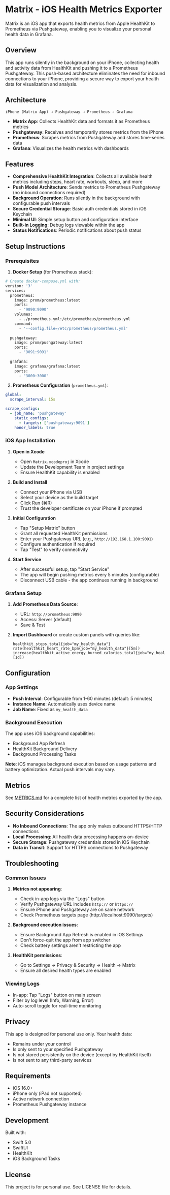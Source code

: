 # Matrix - iOS Health Metrics Exporter

Matrix is an iOS app that exports health metrics from Apple HealthKit to Prometheus via Pushgateway, enabling you to visualize your personal health data in Grafana.

## Overview

This app runs silently in the background on your iPhone, collecting health and activity data from HealthKit and pushing it to a Prometheus Pushgateway. This push-based architecture eliminates the need for inbound connections to your iPhone, providing a secure way to export your health data for visualization and analysis.

## Architecture

```
iPhone (Matrix App) → Pushgateway → Prometheus → Grafana
```

- **Matrix App**: Collects HealthKit data and formats it as Prometheus metrics
- **Pushgateway**: Receives and temporarily stores metrics from the iPhone
- **Prometheus**: Scrapes metrics from Pushgateway and stores time-series data
- **Grafana**: Visualizes the health metrics with dashboards

## Features

- **Comprehensive HealthKit Integration**: Collects all available health metrics including steps, heart rate, workouts, sleep, and more
- **Push Model Architecture**: Sends metrics to Prometheus Pushgateway (no inbound connections required)
- **Background Operation**: Runs silently in the background with configurable push intervals
- **Secure Credential Storage**: Basic auth credentials stored in iOS Keychain
- **Minimal UI**: Simple setup button and configuration interface
- **Built-in Logging**: Debug logs viewable within the app
- **Status Notifications**: Periodic notifications about push status

## Setup Instructions

### Prerequisites

1. **Docker Setup** (for Prometheus stack):
```bash
# Create docker-compose.yml with:
version: '3'
services:
  prometheus:
    image: prom/prometheus:latest
    ports:
      - "9090:9090"
    volumes:
      - ./prometheus.yml:/etc/prometheus/prometheus.yml
    command:
      - '--config.file=/etc/prometheus/prometheus.yml'
  
  pushgateway:
    image: prom/pushgateway:latest
    ports:
      - "9091:9091"
  
  grafana:
    image: grafana/grafana:latest
    ports:
      - "3000:3000"
```

2. **Prometheus Configuration** (`prometheus.yml`):
```yaml
global:
  scrape_interval: 15s

scrape_configs:
  - job_name: 'pushgateway'
    static_configs:
      - targets: ['pushgateway:9091']
    honor_labels: true
```

### iOS App Installation

1. **Open in Xcode**
   - Open `Matrix.xcodeproj` in Xcode
   - Update the Development Team in project settings
   - Ensure HealthKit capability is enabled

2. **Build and Install**
   - Connect your iPhone via USB
   - Select your device as the build target
   - Click Run (⌘R)
   - Trust the developer certificate on your iPhone if prompted

3. **Initial Configuration**
   - Tap "Setup Matrix" button
   - Grant all requested HealthKit permissions
   - Enter your Pushgateway URL (e.g., `http://192.168.1.100:9091`)
   - Configure authentication if required
   - Tap "Test" to verify connectivity

4. **Start Service**
   - After successful setup, tap "Start Service"
   - The app will begin pushing metrics every 5 minutes (configurable)
   - Disconnect USB cable - the app continues running in background

### Grafana Setup

1. **Add Prometheus Data Source**:
   - URL: `http://prometheus:9090`
   - Access: Server (default)
   - Save & Test

2. **Import Dashboard** or create custom panels with queries like:
   ```promql
   healthkit_steps_total{job="my_health_data"}
   rate(healthkit_heart_rate_bpm{job="my_health_data"}[5m])
   increase(healthkit_active_energy_burned_calories_total{job="my_health_data"}[1d])
   ```

## Configuration

### App Settings
- **Push Interval**: Configurable from 1-60 minutes (default: 5 minutes)
- **Instance Name**: Automatically uses device name
- **Job Name**: Fixed as `my_health_data`

### Background Execution
The app uses iOS background capabilities:
- Background App Refresh
- HealthKit Background Delivery
- Background Processing Tasks

**Note**: iOS manages background execution based on usage patterns and battery optimization. Actual push intervals may vary.

## Metrics

See [METRICS.md](METRICS.md) for a complete list of health metrics exported by the app.

## Security Considerations

- **No Inbound Connections**: The app only makes outbound HTTPS/HTTP connections
- **Local Processing**: All health data processing happens on-device
- **Secure Storage**: Pushgateway credentials stored in iOS Keychain
- **Data in Transit**: Support for HTTPS connections to Pushgateway

## Troubleshooting

### Common Issues

1. **Metrics not appearing**:
   - Check in-app logs via the "Logs" button
   - Verify Pushgateway URL includes `http://` or `https://`
   - Ensure iPhone and Pushgateway are on same network
   - Check Prometheus targets page (http://localhost:9090/targets)

2. **Background execution issues**:
   - Ensure Background App Refresh is enabled in iOS Settings
   - Don't force-quit the app from app switcher
   - Check battery settings aren't restricting the app

3. **HealthKit permissions**:
   - Go to Settings → Privacy & Security → Health → Matrix
   - Ensure all desired health types are enabled

### Viewing Logs
- In-app: Tap "Logs" button on main screen
- Filter by log level (Info, Warning, Error)
- Auto-scroll toggle for real-time monitoring

## Privacy

This app is designed for personal use only. Your health data:
- Remains under your control
- Is only sent to your specified Pushgateway
- Is not stored persistently on the device (except by HealthKit itself)
- Is not sent to any third-party services

## Requirements

- iOS 16.0+
- iPhone only (iPad not supported)
- Active network connection
- Prometheus Pushgateway instance

## Development

Built with:
- Swift 5.0
- SwiftUI
- HealthKit
- iOS Background Tasks

## License

This project is for personal use. See LICENSE file for details.